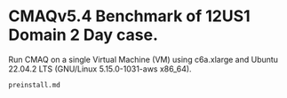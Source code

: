 # CMAQv5.4 Benchmark of 12US1 Domain 2 Day case. 

Run CMAQ on a single Virtual Machine (VM) using c6a.xlarge and Ubuntu 22.04.2 LTS (GNU/Linux 5.15.0-1031-aws x86_64).

```{toctree}
preinstall.md
```

